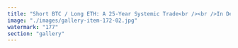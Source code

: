 ```yaml
---
title: "Short BTC / Long ETH: A 25-Year Systemic Trade<br /><br />In December 2017, BTC reached $20K. For most, that felt like the beginning of something unstoppable. But viewed through the lens of substrate dynamics, that moment marked an intermediate upper asymptote—a memetic saturation point where analog belief structures peaked against the rising tide of digitally native cognition.<br /><br />This chart doesn’t just show price—it exposes the thermodynamic limits of static narratives. BTC’s arc crests early, unable to resonate beyond its inherited scarcity dogma. That $20K wasn’t a floor—it was a ceiling dressed as a milestone.<br /><br />The true horizontal asymptote? It’s the moment online minds surpass offline ones relative to total human population—a deep systemic phase shift. At that juncture, systems that can’t evolve with cognition become inert.<br />Ethereum Foundation Ethereum thrives in this emergent layer. Adaptive, stateful, reflexive. Through Eigen Labs EigenLayer, Morpho, and fluid coordination, ETH aligns with growth in cognitive substrate rather than resisting it.<br /><br />Strategy BTC at $20K (inflation-adjusted) by 2050 isn’t a bear case—it’s equilibrium. A fair terminal value for a belief system that never adjusted its aperture.<br /><br />As minds go online, systems must follow—or fade.<br /><br /><br />#ETH <br />#SystemicRecalibration <br />#BTC <br />#EigenLayer <br />#Morpho <br />#CryptoPhilosophy <br />#SignalEcology <br />#CognitiveSubstrate <br />#FractalSociety<br /><br />cc Capital Union Bank Tenet Bank Tether.io Coinbase Circle Kraken  Ledger CoinDesk"
image: "./images/gallery-item-172-02.jpg"
watermark: "177"
section: "gallery"
---
```

